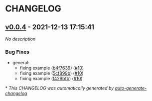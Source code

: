 # CHANGELOG

## [v0.0.4](https://github.com/tomarv2/terraform-aws-s3/releases/tag/v0.0.4) - 2021-12-13 17:15:41

*No description*

### Bug Fixes

- general:
  - fixing example ([b4f7639](https://github.com/tomarv2/terraform-aws-s3/commit/b4f7639738ba3bf105e4e8d7d2b3bd546570972c)) ([#10](https://github.com/tomarv2/terraform-aws-s3/pull/10))
  - fixing example ([5cf899b](https://github.com/tomarv2/terraform-aws-s3/commit/5cf899ba3f1b4d700631b0235fa486dce393f282)) ([#10](https://github.com/tomarv2/terraform-aws-s3/pull/10))
  - fixing example ([f429bfb](https://github.com/tomarv2/terraform-aws-s3/commit/f429bfbd951962c6ae665a24068d67da6e21089c)) ([#10](https://github.com/tomarv2/terraform-aws-s3/pull/10))

\* *This CHANGELOG was automatically generated by [auto-generate-changelog](https://github.com/BobAnkh/auto-generate-changelog)*
